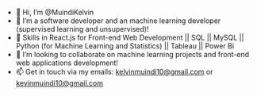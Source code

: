 - 👋 Hi, I’m @MuindiKelvin
- 👀 I’m a software developer and an machine learning developer (supervised learning and unsupervised)!
- 🌱 Skills in React.js for Front-end Web Development || SQL || MySQL || Python (for Machine Learning and Statistics) || Tableau || Power Bi
- 💞️ I’m looking to collaborate on machine learning projects and front-end web applications development!
- 📫 Get in touch via my emails: kelvinmuindi10@gmail.com or kevinmuindi10@gmail.com

<!---
MuindiKelvin/MuindiKelvin is a ✨ special ✨ repository because its `README.md` (this file) appears on your GitHub profile.
You can click the Preview link to take a look at your changes.
--->

